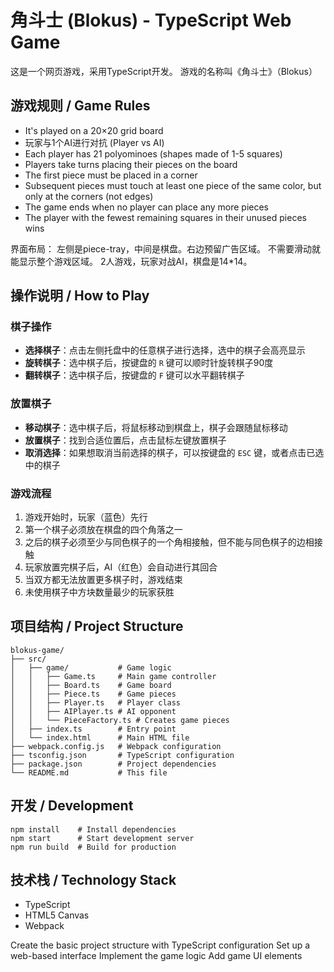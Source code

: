 # 角斗士 (Blokus) - TypeScript Web Game

这是一个网页游戏，采用TypeScript开发。
游戏的名称叫《角斗士》（Blokus）

## 游戏规则 / Game Rules

* It's played on a 20×20 grid board
* 玩家与1个AI进行对抗 (Player vs AI)
* Each player has 21 polyominoes (shapes made of 1-5 squares)
* Players take turns placing their pieces on the board
* The first piece must be placed in a corner
* Subsequent pieces must touch at least one piece of the same color, but only at the corners (not edges)
* The game ends when no player can place any more pieces
* The player with the fewest remaining squares in their unused pieces wins

界面布局：
左侧是piece-tray，中间是棋盘。右边预留广告区域。
不需要滑动就能显示整个游戏区域。
2人游戏，玩家对战AI，棋盘是14*14。

## 操作说明 / How to Play

### 棋子操作

* **选择棋子**：点击左侧托盘中的任意棋子进行选择，选中的棋子会高亮显示
* **旋转棋子**：选中棋子后，按键盘的 `R` 键可以顺时针旋转棋子90度
* **翻转棋子**：选中棋子后，按键盘的 `F` 键可以水平翻转棋子

### 放置棋子

* **移动棋子**：选中棋子后，将鼠标移动到棋盘上，棋子会跟随鼠标移动
* **放置棋子**：找到合适位置后，点击鼠标左键放置棋子
* **取消选择**：如果想取消当前选择的棋子，可以按键盘的 `ESC` 键，或者点击已选中的棋子

### 游戏流程

1. 游戏开始时，玩家（蓝色）先行
2. 第一个棋子必须放在棋盘的四个角落之一
3. 之后的棋子必须至少与同色棋子的一个角相接触，但不能与同色棋子的边相接触
4. 玩家放置完棋子后，AI（红色）会自动进行其回合
5. 当双方都无法放置更多棋子时，游戏结束
6. 未使用棋子中方块数量最少的玩家获胜

## 项目结构 / Project Structure

```
blokus-game/
├── src/
│   ├── game/           # Game logic
│   │   ├── Game.ts     # Main game controller
│   │   ├── Board.ts    # Game board
│   │   ├── Piece.ts    # Game pieces
│   │   ├── Player.ts   # Player class
│   │   ├── AIPlayer.ts # AI opponent
│   │   └── PieceFactory.ts # Creates game pieces
│   ├── index.ts        # Entry point
│   └── index.html      # Main HTML file
├── webpack.config.js   # Webpack configuration
├── tsconfig.json       # TypeScript configuration
├── package.json        # Project dependencies
└── README.md           # This file
```

## 开发 / Development

```
npm install    # Install dependencies
npm start      # Start development server
npm run build  # Build for production
```

## 技术栈 / Technology Stack

* TypeScript
* HTML5 Canvas
* Webpack

Create the basic project structure with TypeScript configuration
Set up a web-based interface
Implement the game logic
Add game UI elements
